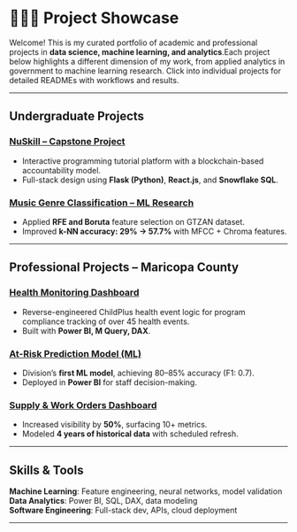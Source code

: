 # 👨🏻‍💻 Project Showcase

Welcome! This is my curated portfolio of academic and professional projects in **data science, machine learning, and analytics**.Each project below highlights a different dimension of my work, from applied analytics in government to machine learning research.
Click into individual projects for detailed READMEs with workflows and results.

---

## Undergraduate Projects

### [NuSkill – Capstone Project](./Undergraduate-Projects/ISTA498-Project)
- Interactive programming tutorial platform with a blockchain-based accountability model.  
- Full-stack design using **Flask (Python)**, **React.js**, and **Snowflake SQL**.  

### [Music Genre Classification – ML Research](./Undergraduate-Projects/ML-Research-Paper/)
- Applied **RFE and Boruta** feature selection on GTZAN dataset.  
- Improved **k-NN accuracy: 29% → 57.7%** with MFCC + Chroma features.  

---

## Professional Projects – Maricopa County

### [Health Monitoring Dashboard](./Professional-Projects/Program-Info-Dashboard/)
- Reverse-engineered ChildPlus health event logic for program compliance tracking of over 45 health events.  
- Built with **Power BI, M Query, DAX**.  

### [At-Risk Prediction Model (ML)](./Professional-Projects/At-Risk-Prediction-Model/)
- Division’s **first ML model**, achieving 80–85% accuracy (F1: 0.7).  
- Deployed in **Power BI** for staff decision-making.  

### [Supply & Work Orders Dashboard](./Professional-Projects/Facilities-Dashboard/)
- Increased visibility by **50%**, surfacing 10+ metrics.  
- Modeled **4 years of historical data** with scheduled refresh.  

---

## Skills & Tools

**Machine Learning**: Feature engineering, neural networks, model validation  
**Data Analytics**: Power BI, SQL, DAX, data modeling  
**Software Engineering**: Full-stack dev, APIs, cloud deployment  

---



